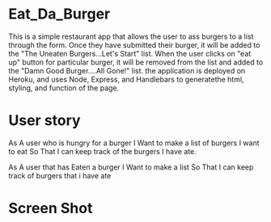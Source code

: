 # Eat_Da_Burger

This is a simple restaurant app that allows the user to ass burgers to a list through the form. Once they have submitted their burger, it will be added to the "The Uneaten Burgers...Let's Start" list. When the user clicks on "eat up" button for particular burger, it will be removed from the list and added to the "Damn Good Burger....All Gone!" list. the application is deployed on Heroku, and uses Node, Express, and Handlebars to generatethe html, styling, and function of the page.

# User story
As A user who is hungry for a burger
I Want to make a list of burgers I want to eat
So That I can keep track of the burgers I have ate.

As A user that has Eaten a burger
I Want to make a list
So That I can keep track of burgers that i have ate

# Screen Shot

